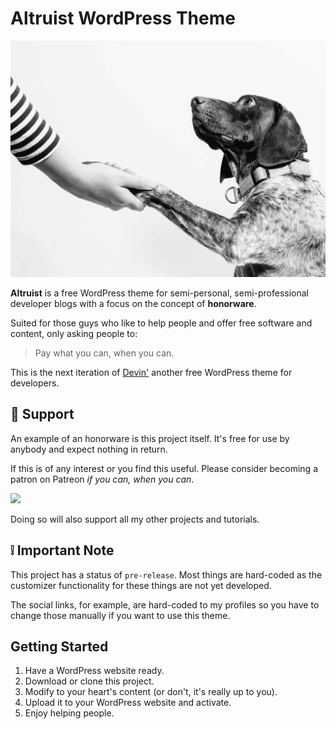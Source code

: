 # Altruist WordPress Theme

![](screenshot.png?raw=true)

**Altruist** is a free WordPress theme for semi-personal, semi-professional developer blogs with a focus on the concept of **honorware**.

Suited for those guys who like to help people and offer free software and content, only asking people to:

> Pay what you can, when you can.

This is the next iteration of [Devin'](https://github.com/japalekhin/devin-wptheme) another free WordPress theme for developers.

## 🤗 Support

An example of an honorware is this project itself. It's free for use by anybody and expect nothing in return.

If this is of any interest or you find this useful. Please consider becoming a patron on Patreon *if you can, when you can*.

[![](https://jap.alekhin.io/wp-content/uploads/2019/03/become-patron-button.png)](https://www.patreon.com/bePatron?u=6507717)

Doing so will also support all my other projects and tutorials.

## ❕ Important Note

This project has a status of `pre-release`. Most things are hard-coded as the customizer functionality for these things are not yet developed.

The social links, for example, are hard-coded to my profiles so you have to change those manually if you want to use this theme.

## Getting Started

1. Have a WordPress website ready.
2. Download or clone this project.
3. Modify to your heart's content (or don't, it's really up to you).
4. Upload it to your WordPress website and activate.
5. Enjoy helping people.
